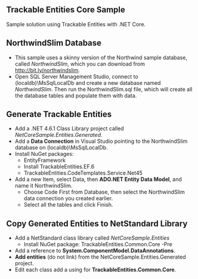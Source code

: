 ## Trackable Entities Core Sample

Sample solution using Trackable Entities with .NET Core.

## NorthwindSlim Database

- This sample uses a skinny version of the Northwind sample database, called _NorthwindSlim_, which you can download from http://bit.ly/northwindslim.
- Open SQL Server Management Studio, connect to (localdb)\MsSqlLocalDb and create a new database named _NorthwindSlim_. Then run the NorthwindSlim.sql file, which will create all the database tables and populate them with data.

## Generate Trackable Entities

- Add a .NET 4.6.1 Class Library project called _NetCoreSample.Entities.Generated_.
- Add a **Data Connection** in Visual Studio pointing to the NorthwindSlim database on (localdb)\MsSqlLocalDb.
- Install NuGet packages:
    + EntityFramework
    + Install TrackableEntities.EF.6
    + TrackableEntities.CodeTemplates.Service.Net45
- Add a new Item, select Data, then **ADO.NET Entity Data Model**, and name it NorthwindSlim.
    + Choose Code First from Database, then select the NorthwindSlim data connection you created earlier.
    + Select all the tables and click Finish.

## Copy Generated Entities to NetStandard Library
- Add a NetStandard class library called _NetCoreSample.Entities_
    + Install NuGet package: TrackableEntities.Common.Core -Pre
- Add a reference to **System.ComponentModel.DataAnnotations**.
- **Add entities** (do not link) from the NetCoreSample.Entities.Generated project.
- Edit each class add a using for **TrackableEntities.Common.Core**.


